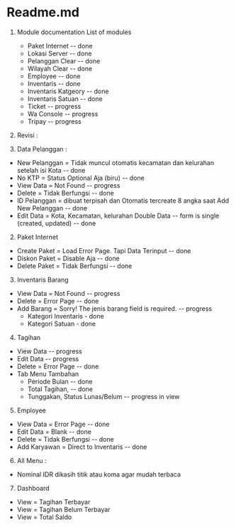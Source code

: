 # Readme.md

1. Module documentation
   List of modules

    - Paket Internet -- done
    - Lokasi Server -- done
    - Pelanggan Clear -- done
    - Wilayah Clear -- done
    - Employee -- done
    - Inventaris -- done
    - Inventaris Katgeory -- done
    - Inventaris Satuan -- done
    - Ticket -- progress
    - Wa Console -- progress
    - Tripay -- progress

2. Revisi :
3. Data Pelanggan :

-   New Pelanggan = Tidak muncul otomatis kecamatan dan kelurahan setelah isi Kota -- done
-   No KTP = Status Optional Aja (biru) -- done
-   View Data = Not Found -- progress
-   Delete = Tidak Berfungsi -- done
-   ID Pelanggan = dibuat terpisah dan Otomatis tercreate 8 angka saat Add New Pelanggan -- done
-   Edit Data = Kota, Kecamatan, kelurahan Double Data -- form is single (created, updated) -- done

2. Paket Internet

-   Create Paket = Load Error Page. Tapi Data Terinput -- done
-   Diskon Paket = Disable Aja -- done
-   Delete Paket = Tidak Berfungsi -- done

3. Inventaris Barang

-   View Data = Not Found -- progress
-   Delete = Error Page -- done
-   Add Barang = Sorry! The jenis barang field is required. -- progress
    -   Kategori Inventaris - done
    -   Kategori Satuan - done

4. Tagihan

-   View Data -- progress
-   Edit Data -- progress
-   Delete = Error Page -- done
-   Tab Menu Tambahan
    -   Periode Bulan -- done
    -   Total Tagihan, -- done
    -   Tunggakan, Status Lunas/Belum -- progress in view

5. Employee

-   View Data = Error Page -- done
-   Edit Data = Blank -- done
-   Delete = Tidak Berfungsi -- done
-   Add Karyawan = Direct to Inventaris -- done

6. All Menu :

-   Nominal IDR dikasih titik atau koma agar mudah terbaca

7. Dashboard

-   View = Tagihan Terbayar
-   View = Tagihan Belum Terbayar
-   View = Total Saldo
